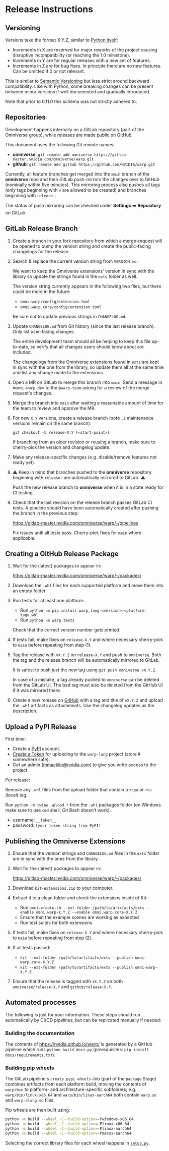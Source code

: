# Release Instructions

## Versioning

Versions take the format X.Y.Z, similar to [Python itself](https://devguide.python.org/developer-workflow/development-cycle/#devcycle):

- Increments in X are reserved for major reworks of the project causing disruptive incompatibility (or reaching the 1.0 milestone).
- Increments in Y are for regular releases with a new set of features.
- Increments in Z are for bug fixes. In principle there are no new features. Can be omitted if 0 or not relevant.

This is similar to [Semantic Versioning](https://semver.org/) but less strict around backward compatibility.
Like with Python, some breaking changes can be present between minor versions if well documented and gradually introduced.

Note that prior to 0.11.0 this schema was not strictly adhered to.

## Repositories

Development happens internally on a GitLab repository (part of the Omniverse group), while releases are made public on GitHub.

This document uses the following Git remote names:

- **omniverse**: `git remote add omniverse https://gitlab-master.nvidia.com/omniverse/warp.git`
- **github**: `git remote add github https://github.com/NVIDIA/warp.git`

Currently, all feature branches get merged into the `main` branch of the **omniverse** repo and then GitLab push-mirrors
the changes over to GitHub (nominally within five minutes). This mirroring process also pushes all tags
(only tags beginning with `v` are allowed to be created) and branches beginning with `release-`.

The status of push mirroring can be checked under **Settings** :arrow_right: **Repository** on GitLab.

## GitLab Release Branch

1) Create a branch in your fork repository from which a merge-request will be opened to bump the version string
   and create the public-facing changelogs for the release.

2) Search & replace the current version string from `VERSION.md`.

   We want to keep the Omniverse extensions' version in sync with the library so update the strings found in the `exts` folder as well.

   The version string currently appears in the following two files, but there could be more in the future:

   - `omni.warp/config/extension.toml`
   - `omni.warp.core/config/extension.toml`

   Be sure *not* to update previous strings in `CHANGELOG.md`.

3) Update `CHANGELOG.md` from Git history (since the last release branch). Only list user-facing changes.

   The entire development team should all be helping to keep this file up-to-date, so verify that all changes users
   should know about are included.

   The changelogs from the Omniverse extensions found in `exts` are kept in sync with the one from the library, so update them all at the same time and list any change made to the extensions.

4) Open a MR on GitLab to merge this branch into `main`. Send a message in `#omni-warp-dev` to the `@warp-team`
   asking for a review of the merge request's changes.

5) Merge the branch into `main` after waiting a reasonable amount of time for the team to review and approve the MR.

6) For new `X.Y` versions, create a release branch (note `.Z` maintenance versions remain on the same branch):

   `git checkout -b release-X.Y [<start-point>]`

   If branching from an older revision or reusing a branch, make sure to cherry-pick the version and changelog update.

7) Make any release-specific changes (e.g. disable/remove features not ready yet).

8) :warning: Keep in mind that branches pushed to the **omniverse** repository beginning with `release-` are
   automatically mirrored to GitLab. :warning:

   Push the new release branch to **omniverse** when it is in a state ready for CI testing.

9) Check that the last revision on the release branch passes GitLab CI tests. A pipeline should have been automatically
   created after pushing the branch in the previous step:

   <https://gitlab-master.nvidia.com/omniverse/warp/-/pipelines>

   Fix issues until all tests pass. Cherry-pick fixes for `main` where applicable.

## Creating a GitHub Release Package

1) Wait for the (latest) packages to appear in:

   <https://gitlab-master.nvidia.com/omniverse/warp/-/packages/>

2) Download the `.whl` files for each supported platform and move them into an empty folder.

3) Run tests for at least one platform:

    - Run `python -m pip install warp_lang-<version>-<platform-tag>.whl`
    - Run `python -m warp.tests`

    Check that the correct version number gets printed.

4) If tests fail, make fixes on `release-X.Y` and where necessary cherry-pick to `main` before repeating from step (1).

5) Tag the release with `vX.Y.Z` on `release-X.Y` and push to `omniverse`.
   Both the tag and the release branch will be automatically mirrored to GitLab.

   It is safest to push *just* the new tag using `git push omniverse vX.Y.Z`.

   In case of a mistake, a tag already pushed to `omniverse` can be deleted from the GitLab UI.
   The bad tag must also be deleted from the GitHub UI if it was mirrored there.

6) Create a new release on [GitHub](https://github.com/NVIDIA/warp) with a tag and title of `vX.Y.Z` and
   upload the `.whl` artifacts as attachments. Use the changelog updates as the description.

## Upload a PyPI Release

First time:

- Create a [PyPI](https://pypi.org/) account.
- [Create a Token](https://pypi.org/manage/account/#api-tokens) for uploading to the `warp-lang` project (store it somewhere safe).
- Get an admin (<mmacklin@nvidia.com>) to give you write access to the project.

Per release:

Remove any `.whl` files from the upload folder that contain a `+cpu` or `+cu` (local) tag.

Run `python -m twine upload *` from the `.whl` packages folder (on Windows make sure to use `cmd` shell; Git Bash doesn't work).

- username: `__token__`
- password: `(your token string from PyPI)`

## Publishing the Omniverse Extensions

1) Ensure that the version strings and `CHANGELOG.md` files in the `exts` folder are in sync with the ones from the library.

2) Wait for the (latest) packages to appear in:

   <https://gitlab-master.nvidia.com/omniverse/warp/-/packages/>

3) Download `kit-extensions.zip` to your computer.

4) Extract it to a clean folder and check the extensions inside of Kit:

    - Run `omni.create.sh --ext-folder /path/to/artifacts/exts --enable omni.warp-X.Y.Z --enable omni.warp.core-X.Y.Z`
    - Ensure that the example scenes are working as expected
    - Run test suites for both extensions

5) If tests fail, make fixes on `release-X.Y` and where necessary cherry-pick to `main` before repeating from step (2).

6) If all tests passed:

   - `kit --ext-folder /path/to/artifacts/exts --publish omni-warp.core-X.Y.Z`
   - `kit --ext-folder /path/to/artifacts/exts --publish omni-warp-X.Y.Z`

7) Ensure that the release is tagged with `vX.Y.Z` on both `omniverse/release-X.Y` and `github/release-X.Y`.

## Automated processes

The following is just for your information. These steps should run automatically by CI/CD pipelines, but can be replicated manually if needed:

### Building the documentation

The contents of <https://nvidia.github.io/warp/> is generated by a GitHub pipeline which runs `python build_docs.py` (prerequisites: `pip install docs/requirements.txt`).

### Building pip wheels

The GitLab pipeline's `create pypi wheels` Job (part of the `package` Stage) combines artifacts from each platform build, moving the contents of `warp/bin` to platform- and architecture-specific
subfolders; e.g. `warp/bin/linux-x86_64` and `warp/bin/linux-aarch64` both contain `warp.so` and `warp-clang.so` files.

Pip wheels are then built using:

```bash
python -m build --wheel -C--build-option=-Pwindows-x86_64
python -m build --wheel -C--build-option=-Plinux-x86_64
python -m build --wheel -C--build-option=-Plinux-aarch64
python -m build --wheel -C--build-option=-Pmacos-aarch64
```

Selecting the correct library files for each wheel happens in [`setup.py`](setup.py).
